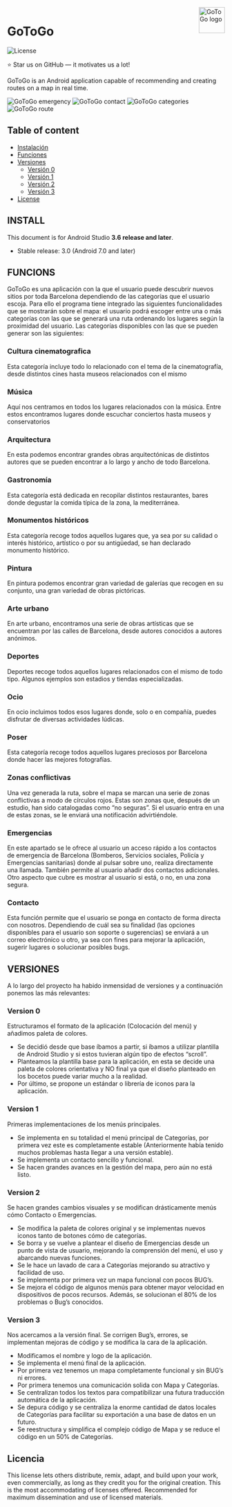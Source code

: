 <a href="https://github.com/OscarBF11/GoToGo">
    <img src="https://user-images.githubusercontent.com/51002396/125190940-1b601c80-e240-11eb-81b0-a60eff1acddd.png" alt="GoToGo logo" title="GoToGo APP" align="right" height="60" />
</a>

# GoToGo

![License](https://user-images.githubusercontent.com/51002396/125190891-cae8bf00-e23f-11eb-8724-270c8925f2a6.png)

:star: Star us on GitHub — it motivates us a lot!

GoToGo is an Android application capable of recommending and creating routes on a map in real time.


![GoToGo emergency](https://user-images.githubusercontent.com/51002396/125190013-57dd4980-e23b-11eb-84d5-711cfe32be54.jpg)
![GoToGo contact](https://user-images.githubusercontent.com/51002396/125190018-5ca1fd80-e23b-11eb-8c77-a53dc39be6de.jpg)
![GoToGo categories](https://user-images.githubusercontent.com/51002396/125190020-5f9cee00-e23b-11eb-817e-ff15ce535b7d.jpg)
![GoToGo route](https://user-images.githubusercontent.com/51002396/125190021-60358480-e23b-11eb-8248-1f0ecfb753d7.jpg)

## Table of content

- [Instalación](#INSTALL)
- [Funciones](#FUNCIONS)
- [Versiones](#VERSIONES)
    - [Versión 0](#version-0)
    - [Versión 1](#version-1)
    - [Versión 2](#version-2)
    - [Versión 3](#version-3)
- [License](#licencia)

## INSTALL

This document is for Android Studio **3.6 release and later**.

- Stable release: 3.0 (Android 7.0 and later)

## FUNCIONS
GoToGo es una aplicación con la que el usuario puede descubrir nuevos sitios por toda Barcelona
dependiendo de las categorías que el usuario escoja. Para ello el programa tiene integrado las
siguientes funcionalidades que se mostrarán sobre el mapa: el usuario podrá escoger entre una o
más categorías con las que se generará una ruta ordenando los lugares según la proximidad del
usuario. Las categorías disponibles con las que se pueden generar son las siguientes:

### Cultura cinematografica
Esta categoría incluye todo lo relacionado con el tema de la cinematografía, desde distintos cines
hasta museos relacionados con el mismo

### Música
Aquí nos centramos en todos los lugares relacionados con la música. Entre estos encontramos
lugares donde escuchar conciertos hasta museos y conservatorios

### Arquitectura
En esta podemos encontrar grandes obras arquitectónicas de distintos autores que se pueden
encontrar a lo largo y ancho de todo Barcelona.

### Gastronomía
Esta categoría está dedicada en recopilar distintos restaurantes, bares donde degustar la comida
típica de la zona, la mediterránea.

### Monumentos históricos
Esta categoría recoge todos aquellos lugares que, ya sea por su calidad o interés histórico, artístico o
por su antigüedad, se han declarado monumento histórico.

### Pintura
En pintura podemos encontrar gran variedad de galerías que recogen en su conjunto, una gran
variedad de obras pictóricas.

### Arte urbano
En arte urbano, encontramos una serie de obras artísticas que se encuentran por las calles de
Barcelona, desde autores conocidos a autores anónimos.

### Deportes
Deportes recoge todos aquellos lugares relacionados con el mismo de todo tipo. Algunos ejemplos
son estadios y tiendas especializadas.

### Ocio
En ocio incluimos todos esos lugares donde, solo o en compañía, puedes disfrutar de diversas
actividades lúdicas.

### Poser
Esta categoría recoge todos aquellos lugares preciosos por Barcelona donde hacer las mejores
fotografías.

### Zonas conflictivas
Una vez generada la ruta, sobre el mapa se marcan una serie de zonas conflictivas a modo de
círculos rojos. Estas son zonas que, después de un estudio, han sido catalogadas como “no seguras”.
Si el usuario entra en una de estas zonas, se le enviará una notificación advirtiéndole.

### Emergencias
En este apartado se le ofrece al usuario un acceso rápido a los contactos de emergencia de
Barcelona (Bomberos, Servicios sociales, Policía y Emergencias sanitarias) donde al pulsar sobre uno,
realiza directamente una llamada. También permite al usuario añadir dos contactos adicionales.
Otro aspecto que cubre es mostrar al usuario si está, o no, en una zona segura.

### Contacto
Esta función permite que el usuario se ponga en contacto de forma directa con nosotros.
Dependiendo de cuál sea su finalidad (las opciones disponibles para el usuario son soporte o
sugerencias) se enviará a un correo electrónico u otro, ya sea con fines para mejorar la aplicación,
sugerir lugares o solucionar posibles bugs.




## VERSIONES
A lo largo del proyecto ha habido inmensidad de versiones y a continuación ponemos las más relevantes:

### Version 0
Estructuramos el formato de la aplicación (Colocación del menú) y añadimos paleta de
colores.
- Se decidió desde que base íbamos a partir, si íbamos a
utilizar plantilla de Android Studio y si estos tuvieran algún
tipo de efectos “scroll”.
- Planteamos la plantilla base para la aplicación, en esta se
decide una paleta de colores orientativa y NO final ya que
el diseño planteado en los bocetos puede variar mucho a
la realidad.
- Por último, se propone un estándar o librería de iconos
para la aplicación.

### Version 1
Primeras implementaciones de los menús principales.
- Se implementa en su totalidad el menú principal de
Categorías, por primera vez este es completamente
estable (Anteriormente había tenido muchos problemas
hasta llegar a una versión estable).
- Se implementa un contacto sencillo y funcional.
- Se hacen grandes avances en la gestión del mapa, pero
aún no está listo.

### Version 2
Se hacen grandes cambios visuales y se modifican drásticamente menús cómo
Contacto o Emergencias.
- Se modifica la paleta de colores original y se
implementas nuevos iconos tanto de botones cómo de
categorías.
- Se borra y se vuelve a plantear el diseño de Emergencias
desde un punto de vista de usuario, mejorando la
comprensión del menú, el uso y abarcando nuevas
funciones.
- Se le hace un lavado de cara a Categorías mejorando su
atractivo y facilidad de uso.
- Se implementa por primera vez un mapa funcional con
pocos BUG’s.
- Se mejora el código de algunos menús para obtener
mayor velocidad en dispositivos de pocos recursos.
Además, se solucionan el 80% de los problemas o Bug’s
conocidos.

### Version 3
Nos acercamos a la versión final. Se corrigen Bug’s, errores, se implementan
mejoras de código y se modifica la cara de la aplicación.
- Modificamos el nombre y logo de la aplicación.
- Se implementa el menú final de la aplicación.
- Por primera vez tenemos un mapa
completamente funcional y sin BUG’s ni errores.
- Por primera tenemos una comunicación solida
con Mapa y Categorías.
- Se centralizan todos los textos para
compatibilizar una futura traducción automática de
la aplicación.
- Se depura código y se centraliza la enorme
cantidad de datos locales de Categorías para facilitar
su exportación a una base de datos en un futuro.
- Se reestructura y simplifica el complejo código
de Mapa y se reduce el código en un 50% de
Categorías.

## Licencia

This license lets others distribute, remix, adapt, and build upon your work, even commercially, as long as they credit you for the original creation. This is the most accommodating of licenses offered. Recommended for maximum dissemination and use of licensed materials.

